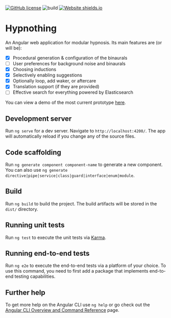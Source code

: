 [![GitHub license](https://img.shields.io/github/license/wulkanat/Hypnothing.svg)](https://github.com/wulkanat/Hypnothing/blob/master/LICENSE)
![build](https://github.com/wulkanat/Hypnothing/actions/workflows/main.yml/badge.svg)
[![Website shields.io](https://img.shields.io/website-up-down-green-red/https/theaninova.github.io/Hypnothing/.svg)](https://theaninova.github.io/Hypnothing/)

# Hypnothing

An Angular web application for modular hypnosis. Its main features are (or will be):

* [x] Procedural generation & configuration of the binaurals
* [ ] User preferences for background noise and binaurals
* [x] Choosing inductions
* [x] Selectively enabling suggestions
* [x] Optionally loop, add waker, or aftercare
* [x] Translation support (if they are provided)
* [ ] Effective search for everything powered by Elasticsearch

You can view a demo of the most current prototype [here](https://wulkanat.github.io/Hypnothing/).

## Development server

Run `ng serve` for a dev server. Navigate to `http://localhost:4200/`. The app will automatically reload if you change any of the source files.

## Code scaffolding

Run `ng generate component component-name` to generate a new component. You can also use `ng generate directive|pipe|service|class|guard|interface|enum|module`.

## Build

Run `ng build` to build the project. The build artifacts will be stored in the `dist/` directory.

## Running unit tests

Run `ng test` to execute the unit tests via [Karma](https://karma-runner.github.io).

## Running end-to-end tests

Run `ng e2e` to execute the end-to-end tests via a platform of your choice. To use this command, you need to first add a package that implements end-to-end testing capabilities.

## Further help

To get more help on the Angular CLI use `ng help` or go check out the [Angular CLI Overview and Command Reference](https://angular.io/cli) page.
